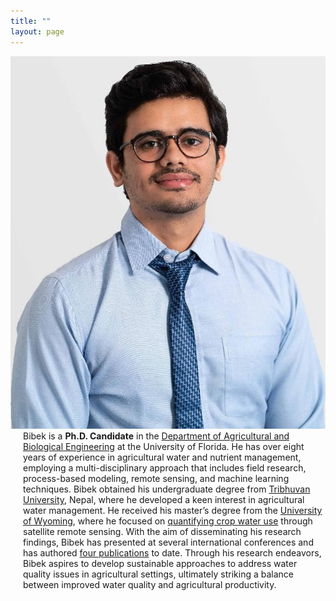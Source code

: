 ```yaml
---
title: ""
layout: page
---
```

<!--![Bibek](Picture2.jpeg) -->

<!--Bibek is a **Ph.D. Candidate** in the [Department of Agricultural and Biological Engineering](https://abe.ufl.edu/) at the University of Florida.
He has over eight years of experience in agricultural water and nutrient management, employing a multi-disciplinary approach that includes field research, 
process-based modeling, remote sensing, and machine learning techniques. Bibek obtained his undergraduate degree from [Tribhuvan University](https://tu.edu.np/),
Nepal, where he developed a keen interest in agricultural water management. He received his master’s degree from the [University of Wyoming](https://www.uwyo.edu/),
where he focused on [quantifying crop water use](https://www.mdpi.com/2072-4292/13/9/1822) through satellite remote sensing. With the aim of 
disseminating his research findings, Bibek has presented at several international conferences and has authored [four publications](https://scholar.google.com/citations?user=k5Fv3cMAAAAJ&hl=en) 
to date. Through his research endeavors, Bibek aspires to develop sustainable approaches to address water quality issues in agricultural settings,
ultimately striking a balance between improved water quality and agricultural productivity.-->

 
<!DOCTYPE html>
<html>
<head>
  <style>
    /* Add background image to the parent container */
    body {
      background-image: url("path/to/your/background-image.jpg");
      background-size: cover;
      background-repeat: no-repeat;
      /* Add any other background properties as needed */
    }

    /* Style the flex container */
    .flex-container {
      display: flex;
    }

    /* Style the left flex item */
    .left-item {
      flex: 1;
    }

    /* Style the right flex item with margin */
    .right-item {
      flex: 2;
      margin-left: 20px;
    }
  </style>
</head>
<body>
  <div class="flex-container">
    <div class="left-item">
      <img src="Picture.jpeg" alt="Bibek"/>
    </div>
    <div class="right-item">
      Bibek is a <b>Ph.D. Candidate</b> in the <a href="https://abe.ufl.edu/">Department of Agricultural and Biological Engineering</a>
      at the University of Florida. He has over eight years of experience in agricultural water and nutrient management, employing a multi-disciplinary approach that includes field research, 
      process-based modeling, remote sensing, and machine learning techniques. Bibek obtained his undergraduate degree from <a href="https://tu.edu.np/">Tribhuvan University</a>,
      Nepal, where he developed a keen interest in agricultural water management. He received his master’s degree from the <a href="https://www.uwyo.edu/">University of Wyoming</a>,
      where he focused on <a href="https://www.mdpi.com/2072-4292/13/9/1822">quantifying crop water use</a> through satellite remote sensing. With the aim of 
      disseminating his research findings, Bibek has presented at several international conferences and has authored <a href="https://scholar.google.com/citations?user=k5Fv3cMAAAAJ&hl=en">four publications</a>
      to date. Through his research endeavors, Bibek aspires to develop sustainable approaches to address water quality issues in agricultural settings,
      ultimately striking a balance between improved water quality and agricultural productivity.
    </div>
  </div>
</body>
</html>
